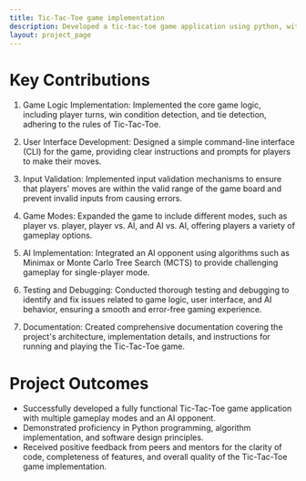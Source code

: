 ```yaml
---
title: Tic-Tac-Toe game implementation
description: Developed a tic-tac-toe game application using python, with multiple gameplay modes and an AI opponent using algorithms such as Minimax or Monte Carlo Tree Search (MCTS)
layout: project_page
---
```


# Key Contributions
1. Game Logic Implementation: Implemented the core game logic, including player turns, win condition detection, and tie detection, adhering to the rules of Tic-Tac-Toe.

2. User Interface Development: Designed a simple command-line interface (CLI) for the game, providing clear instructions and prompts for players to make their moves.

3. Input Validation: Implemented input validation mechanisms to ensure that players' moves are within the valid range of the game board and prevent invalid inputs from causing errors.

4. Game Modes: Expanded the game to include different modes, such as player vs. player, player vs. AI, and AI vs. AI, offering players a variety of gameplay options.

5. AI Implementation: Integrated an AI opponent using algorithms such as Minimax or Monte Carlo Tree Search (MCTS) to provide challenging gameplay for single-player mode.

6. Testing and Debugging: Conducted thorough testing and debugging to identify and fix issues related to game logic, user interface, and AI behavior, ensuring a smooth and error-free gaming experience.

7. Documentation: Created comprehensive documentation covering the project's architecture, implementation details, and instructions for running and playing the Tic-Tac-Toe game.

# Project Outcomes
* Successfully developed a fully functional Tic-Tac-Toe game application with multiple gameplay modes and an AI opponent.
* Demonstrated proficiency in Python programming, algorithm implementation, and software design principles.
* Received positive feedback from peers and mentors for the clarity of code, completeness of features, and overall quality of the Tic-Tac-Toe game implementation.
